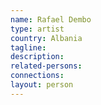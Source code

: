 ```yaml
---
name: Rafael Dembo
type: artist
country: Albania
tagline:
description:
related-persons:
connections:
layout: person
---
```

